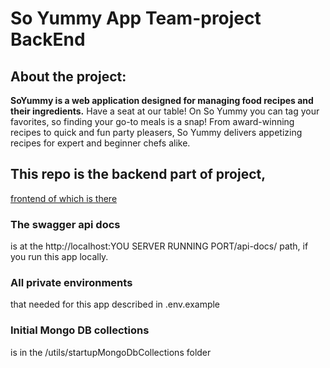 # So Yummy App Team-project BackEnd

## About the project:

**SoYummy is a web application designed for managing food recipes and their ingredients.**
Have a seat at our table! On So Yummy you can tag your favorites, so finding your go-to meals is a snap! From award-winning recipes to quick and fun party pleasers, So Yummy delivers appetizing recipes for expert and beginner chefs alike.

## This repo is the backend part of project,
[frontend of which is there](https://github.com/jrudenko/project-team-4-react-node.js)

### The swagger api docs 
is at the ht<span>tp://<span>localhost:YOU SERVER RUNNING PORT/api-docs/ path, if you run this app locally.

### All private environments
that needed for this app described in .env.example

### Initial Mongo DB collections
is in the /utils/startupMongoDbСollections folder
